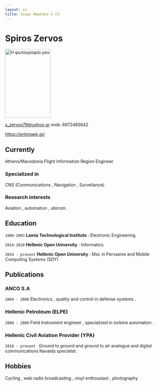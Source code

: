 ```yaml
---
layout: cv
title: Isaac Newtons's CV
---
```

# Spiros Zervos 

<img src="https://www.dropbox.com/scl/fi/3d0xg1gzqwcu888qviep2/CVpic.jpg?rlkey=oaar7kl7fxps6ot2ldx03zdnb&st=5slnumkw&raw=1" alt="Η φωτογραφία μου" width="150" height="225">

s_zervos79@yahoo.gr         mob: 6972485642 

<div id="webaddress">
<a href="https://enhmaek.gr/">https://enhmaek.gr/</a>
</div>


## Currently

Athens/Macedonia Flight Information Region Engineer 

### Specialized in

CNS (Communications , Navigation , Surveilance)


### Research interests

Aviation , automation , ubicom .


## Education

`1998-2003`
__Lamia Technological Institute__ : Electronic Engineering 

`2014-2020`
__Hellenic Open University__ : Informatics 

`2024 - present`
__Hellenic Open University__ : Msc in Pervasive and Mobile Computing Systems (SDY)





## Publications

<!-- A list is also available [online](http://scholar.google.co.uk/citations?user=LTOTl0YAAAAJ) -->

### ANCO S.A

`2004 - 2008`
Electronics , quality and control  in defense systems . 

### Hellenic Petroleum (ELPE)

`2008 - 2009`
Field Instrument engineer , specialized in turbine automation . 

### Hellenic Civil Aviation Provider (YPA)

`2010 - present `
Ground to ground and ground to air analogue and digital communications Navaids specialist.  



## Hobbies 


Cycling , web radio broadcasting , vinyl enthousiast , photography  





<!-- ### Footer

Last updated: May 2013 -->


